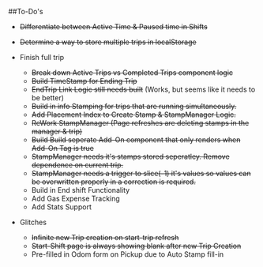 ##To-Do's
* ~~Differentiate between Active Time & Paused time in Shifts~~
* ~~Determine a way to store multiple trips in localStorage~~
* Finish full trip
  * ~~Break down Active Trips vs Completed Trips component logic~~ 
  * ~~Build TimeStamp for Ending Trip~~
  * ~~EndTrip Link Logic still needs built~~ (Works, but seems like it needs to be better)
  * ~~Build in info Stamping for trips that are running simultaneously.~~
  * ~~Add Placement Index to Create Stamp & StampManager Logic.~~
  * ~~ReWork StampManager (Page refreshes are deleting stamps in the manager & trip)~~
  * ~~Build Build seperate Add-On component that only renders when Add-On Tag is true~~
  * ~~StampManager needs it's stamps stored seperatley. Remove dependence on current trip.~~
  * ~~StampManager needs a trigger to slice(-1) it's values so values can be overwritten properly in a correction is required.~~
  * Build in End shift Functionality
  * Add Gas Expense Tracking
  * Add Stats Support

* Glitches 
  * ~~Infinite new Trip creation on start-trip refresh~~
  * ~~Start-Shift page is always showing blank after new Trip Creation~~
  * Pre-filled in Odom form on Pickup due to Auto Stamp fill-in